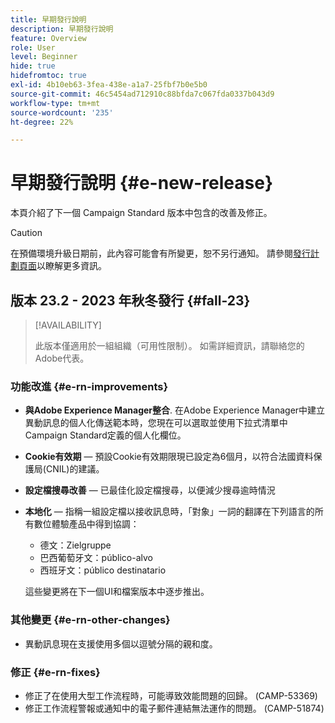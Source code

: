```yaml
---
title: 早期發行說明
description: 早期發行說明
feature: Overview
role: User
level: Beginner
hide: true
hidefromtoc: true
exl-id: 4b10eb63-3fea-438e-a1a7-25fbf7b0e5b0
source-git-commit: 46c5454ad712910c88bfda7c067fda0337b043d9
workflow-type: tm+mt
source-wordcount: '235'
ht-degree: 22%

---
```



# 早期發行說明 {#e-new-release}

本頁介紹了下一個 Campaign Standard 版本中包含的改善及修正。

>[!CAUTION]
>
> 在預備環境升級日期前，此內容可能會有所變更，恕不另行通知。 請參閱[發行計劃頁面](../../rn/using/release-planning.md)以瞭解更多資訊。

## 版本 23.2 - 2023 年秋冬發行 {#fall-23}

>[!AVAILABILITY]
>
>此版本僅適用於一組組織（可用性限制）。 如需詳細資訊，請聯絡您的Adobe代表。

### 功能改進 {#e-rn-improvements}

* **與Adobe Experience Manager整合**. 在Adobe Experience Manager中建立異動訊息的個人化傳送範本時，您現在可以選取並使用下拉式清單中Campaign Standard定義的個人化欄位。

* **Cookie有效期**  — 預設Cookie有效期限現已設定為6個月，以符合法國資料保護局(CNIL)的建議。

* **設定檔搜尋改善**  — 已最佳化設定檔搜尋，以便減少搜尋逾時情況

* **本地化**  — 指稱一組設定檔以接收訊息時，「對象」一詞的翻譯在下列語言的所有數位體驗產品中得到協調：

   * 德文：Zielgruppe
   * 巴西葡萄牙文：público-alvo
   * 西班牙文：público destinatario

  這些變更將在下一個UI和檔案版本中逐步推出。

### 其他變更 {#e-rn-other-changes}

* 異動訊息現在支援使用多個以逗號分隔的親和度。

### 修正 {#e-rn-fixes}

* 修正了在使用大型工作流程時，可能導致效能問題的回歸。 (CAMP-53369)
* 修正工作流程警報或通知中的電子郵件連結無法運作的問題。 (CAMP-51874)
